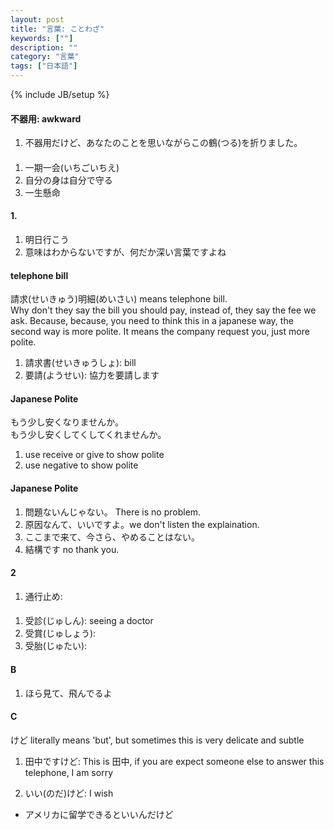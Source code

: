 ```yaml
---
layout: post
title: "言葉: ことわざ"
keywords: [""]
description: ""
category: "言葉"
tags: ["日本語"]
---
```

{% include JB/setup %}

#### 不器用: awkward
1. 不器用だけど、あなたのことを思いながらこの鶴(つる)を折りました。

####
1. 一期一会(いちごいちえ)
2. 自分の身は自分で守る
3. 一生懸命


#### 1. 
1. 明日行こう
2. 意味はわからないですが、何だか深い言葉ですよね

#### telephone bill
請求(せいきゅう)明細(めいさい) means telephone bill. <br />
Why don't they say the bill you should pay, instead of, they say the fee we ask.
Because, because, you need to think this in a japanese way, the second way is
more polite. It means the company request you, just more polite.
1. 請求書(せいきゅうしょ): bill 
2. 要請(ようせい): 協力を要請します

#### Japanese Polite
もう少し安くなりませんか。<br />
もう少し安くしてくしてくれませんか。<br />
1. use receive or give to show polite
2. use negative to show polite


#### Japanese Polite
1. 問題ないんじゃない。 There is no problem.
2. 原因なんて、いいですよ。we don't listen the explaination. 
3. ここまで来て、今さら、やめることはない。 
4. 結構です no thank you.



#### 2
1. 通行止め:

####
1. 受診(じゅしん): seeing a doctor
2. 受賞(じゅしょう): 
3. 受胎(じゅたい):


#### B
1. ほら見て、飛んでるよ


#### C
けど literally means 'but', but sometimes this is very delicate and subtle
1. 田中ですけど: This is 田中, if you are expect someone else to answer this
   telephone, I am sorry

2. いい(のだ)けど: I wish
- アメリカに留学できるといいんだけど

